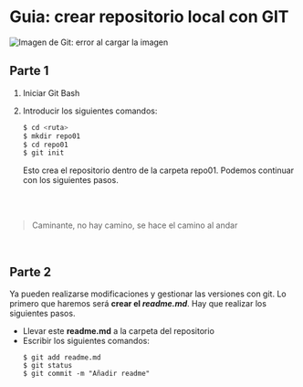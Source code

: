 # Guia: crear repositorio local con GIT
![Imagen de Git: error al cargar la imagen](https://external-content.duckduckgo.com/iu/?u=https%3A%2F%2Fcdn.vox-cdn.com%2Fthumbor%2FA4_6e24biy8bp4ahrL-TNfaircI%3D%2F0x0%3A2040x1360%2F1200x800%2Ffilters%3Afocal(1287x538%3A1613x864)%2Fcdn.vox-cdn.com%2Fuploads%2Fchorus_image%2Fimage%2F63739082%2Fgit.0.jpg&f=1&nofb=1 "Logo de git")


## Parte 1

1. Iniciar Git Bash

2. Introducir los siguientes comandos:
   ``` bash
   $ cd <ruta>
   $ mkdir repo01
   $ cd repo01
   $ git init
   ```
   Esto crea el repositorio dentro de la carpeta repo01. Podemos continuar con los siguientes pasos.

<br/>
<br/>
    


> Caminante, no hay camino, se hace el camino al andar

<br/>

## Parte 2

Ya pueden realizarse modificaciones y gestionar las versiones con git. Lo primero que haremos será **crear el *readme.md***. Hay que realizar los siguientes pasos.
* Llevar este **readme.md** a la carpeta del repositorio
* Escribir los siguientes comandos:
  ```
  $ git add readme.md
  $ git status
  $ git commit -m "Añadir readme"
  ```

    